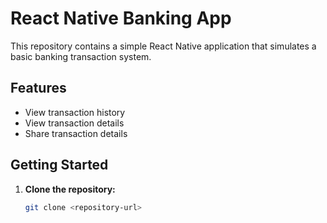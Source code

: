 # React Native Banking App

This repository contains a simple React Native application that simulates a basic banking transaction system.

## Features

* View transaction history
* View transaction details
* Share transaction details

## Getting Started

1. **Clone the repository:**
   ```bash
   git clone <repository-url>
